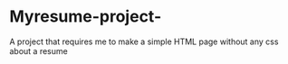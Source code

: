 # Myresume-project-
A project that requires me to make a simple HTML page without any css about a resume
